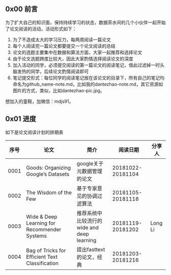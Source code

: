 ## 0x00 前言

为了扩大自己的知识面，保持持续学习的状态，数据茶水间的几个小伙伴一起开始了论文阅读的活动。活动形式如下：

1. 为了不造成太大的学习压力，每两周阅读一篇论文
2. 每个人阅读完一篇论文都要提交一个论文阅读的总结
3. 论文的选题主要集中在数据和算法方面，大家一起推荐和选择论文
4. 由于论文选题跨度比较大，因此大家酌情选择阅读论文的深度
5. 加入活动的同学，必须提交阅读的第一篇论文的阅读笔记，借此过滤掉一时头脑发热的同学，后续论文酌情阅读即可
6. 笔记提交形式：每位同学的阅读笔记放在该论文的目录下，所有自己的笔记均命名为github_name-note.md，比如我的dantezhao-note.md，其它资源如图片的方式，类似，比如dantezhao-pic.jpg。

想加入的童鞋，加微信：mdjs91。

## 0x01 进度

如下是论文阅读计划的排期表

|序号|论文|简介|阅读日期|分享人|
|---|---|---|---|---|
|0001|Goods: Organizing Google’s Datasets|google关于元数据管理的论文|20181022-20181104|   |
|0002|The Wisdom of the Few|基于专家意见的协调过滤算法|20181105-20181118| |
|0003|Wide & Deep Learning for Recommender Systems|推荐系统中比较流行的 wide and deep learning|20181119-20181202| Long Li  |
|0004|Bag of Tricks for Efficient Text Classification|提出fasttext的论文，经典|20181203-20181216|   |
